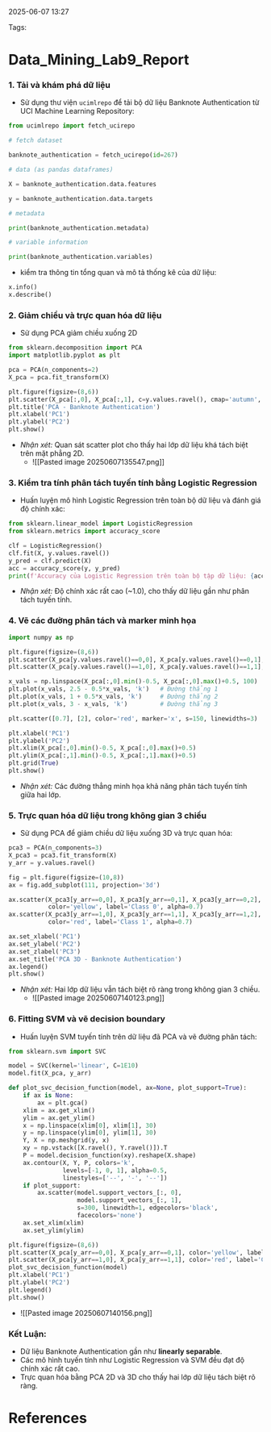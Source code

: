 2025-06-07 13:27


Tags:

# Data_Mining_Lab9_Report

### 1. Tải và khám phá dữ liệu
- Sử dụng thư viện `ucimlrepo` để tải bộ dữ liệu Banknote Authentication từ UCI Machine Learning Repository:

```python
from ucimlrepo import fetch_ucirepo

# fetch dataset

banknote_authentication = fetch_ucirepo(id=267)

# data (as pandas dataframes)

X = banknote_authentication.data.features

y = banknote_authentication.data.targets

# metadata

print(banknote_authentication.metadata)

# variable information

print(banknote_authentication.variables)
```
- kiểm tra thông tin tổng quan và mô tả thống kê của dữ liệu:
```python
x.info()
x.describe()
```

### 2. Giảm chiều và trực quan hóa dữ liệu
- Sử dụng PCA giảm chiều xuống 2D
```python
from sklearn.decomposition import PCA
import matplotlib.pyplot as plt

pca = PCA(n_components=2)
X_pca = pca.fit_transform(X)

plt.figure(figsize=(8,6))
plt.scatter(X_pca[:,0], X_pca[:,1], c=y.values.ravel(), cmap='autumn', alpha=0.7)
plt.title('PCA - Banknote Authentication')
plt.xlabel('PC1')
plt.ylabel('PC2')
plt.show()
```
- *Nhận xét:* Quan sát scatter plot cho thấy hai lớp dữ liệu khá tách biệt trên mặt phẳng 2D.
	- ![[Pasted image 20250607135547.png]]
### 3. Kiểm tra tính phân tách tuyến tính bằng Logistic Regression
- Huấn luyện mô hình Logistic Regression trên toàn bộ dữ liệu và đánh giá độ chính xác:
```python
from sklearn.linear_model import LogisticRegression
from sklearn.metrics import accuracy_score

clf = LogisticRegression()
clf.fit(X, y.values.ravel())
y_pred = clf.predict(X)
acc = accuracy_score(y, y_pred)
print(f'Accuracy của Logistic Regression trên toàn bộ tập dữ liệu: {acc:.4f}')
```
- *Nhận xét:* Độ chính xác rất cao (~1.0), cho thấy dữ liệu gần như phân tách tuyến tính.
### 4. Vẽ các đường phân tách và marker minh họa 
```python
import numpy as np

plt.figure(figsize=(8,6))
plt.scatter(X_pca[y.values.ravel()==0,0], X_pca[y.values.ravel()==0,1], color='yellow', label='Class 0')
plt.scatter(X_pca[y.values.ravel()==1,0], X_pca[y.values.ravel()==1,1], color='red', label='Class 1')

x_vals = np.linspace(X_pca[:,0].min()-0.5, X_pca[:,0].max()+0.5, 100)
plt.plot(x_vals, 2.5 - 0.5*x_vals, 'k')   # Đường thẳng 1
plt.plot(x_vals, 1 + 0.5*x_vals, 'k')     # Đường thẳng 2
plt.plot(x_vals, 3 - x_vals, 'k')         # Đường thẳng 3

plt.scatter([0.7], [2], color='red', marker='x', s=150, linewidths=3)

plt.xlabel('PC1')
plt.ylabel('PC2')
plt.xlim(X_pca[:,0].min()-0.5, X_pca[:,0].max()+0.5)
plt.ylim(X_pca[:,1].min()-0.5, X_pca[:,1].max()+0.5)
plt.grid(True)
plt.show()
```
- *Nhận xét:* Các đường thẳng minh họa khả năng phân tách tuyến tính giữa hai lớp.
### 5. Trực quan hóa dữ liệu trong không gian 3 chiều
- Sử dụng PCA để giảm chiều dữ liệu xuống 3D và trực quan hóa:
```python
pca3 = PCA(n_components=3)
X_pca3 = pca3.fit_transform(X)
y_arr = y.values.ravel()

fig = plt.figure(figsize=(10,8))
ax = fig.add_subplot(111, projection='3d')

ax.scatter(X_pca3[y_arr==0,0], X_pca3[y_arr==0,1], X_pca3[y_arr==0,2], 
           color='yellow', label='Class 0', alpha=0.7)
ax.scatter(X_pca3[y_arr==1,0], X_pca3[y_arr==1,1], X_pca3[y_arr==1,2], 
           color='red', label='Class 1', alpha=0.7)

ax.set_xlabel('PC1')
ax.set_ylabel('PC2')
ax.set_zlabel('PC3')
ax.set_title('PCA 3D - Banknote Authentication')
ax.legend()
plt.show()
```
- *Nhận xét:* Hai lớp dữ liệu vẫn tách biệt rõ ràng trong không gian 3 chiều.
	- ![[Pasted image 20250607140123.png]]
### 6. Fitting SVM và vẽ decision boundary
- Huấn luyện SVM tuyến tính trên dữ liệu đã PCA và vẽ đường phân tách:
```python
from sklearn.svm import SVC

model = SVC(kernel='linear', C=1E10)
model.fit(X_pca, y_arr)

def plot_svc_decision_function(model, ax=None, plot_support=True):
    if ax is None:
        ax = plt.gca()
    xlim = ax.get_xlim()
    ylim = ax.get_ylim()
    x = np.linspace(xlim[0], xlim[1], 30)
    y = np.linspace(ylim[0], ylim[1], 30)
    Y, X = np.meshgrid(y, x)
    xy = np.vstack([X.ravel(), Y.ravel()]).T
    P = model.decision_function(xy).reshape(X.shape)
    ax.contour(X, Y, P, colors='k',
               levels=[-1, 0, 1], alpha=0.5,
               linestyles=['--', '-', '--'])
    if plot_support:
        ax.scatter(model.support_vectors_[:, 0],
                   model.support_vectors_[:, 1],
                   s=300, linewidth=1, edgecolors='black',
                   facecolors='none')
    ax.set_xlim(xlim)
    ax.set_ylim(ylim)

plt.figure(figsize=(8,6))
plt.scatter(X_pca[y_arr==0,0], X_pca[y_arr==0,1], color='yellow', label='Class 0')
plt.scatter(X_pca[y_arr==1,0], X_pca[y_arr==1,1], color='red', label='Class 1')
plot_svc_decision_function(model)
plt.xlabel('PC1')
plt.ylabel('PC2')
plt.legend()
plt.show()
```
- ![[Pasted image 20250607140156.png]]

### Kết Luận:
- Dữ liệu Banknote Authentication gần như **linearly separable**.
- Các mô hình tuyến tính như Logistic Regression và SVM đều đạt độ chính xác rất cao.
- Trực quan hóa bằng PCA 2D và 3D cho thấy hai lớp dữ liệu tách biệt rõ ràng.
# References
